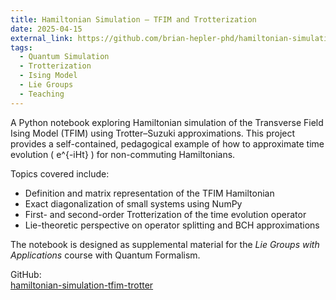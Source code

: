 ```yaml
---
title: Hamiltonian Simulation — TFIM and Trotterization
date: 2025-04-15
external_link: https://github.com/brian-hepler-phd/hamiltonian-simulation-tfim-trotter
tags:
  - Quantum Simulation
  - Trotterization
  - Ising Model
  - Lie Groups
  - Teaching
---
```


A Python notebook exploring Hamiltonian simulation of the Transverse Field Ising Model (TFIM) using Trotter–Suzuki approximations. This project provides a self-contained, pedagogical example of how to approximate time evolution \( e^{-iHt} \) for non-commuting Hamiltonians.

<!--more-->

Topics covered include:

- Definition and matrix representation of the TFIM Hamiltonian
- Exact diagonalization of small systems using NumPy
- First- and second-order Trotterization of the time evolution operator
- Lie-theoretic perspective on operator splitting and BCH approximations

The notebook is designed as supplemental material for the *Lie Groups with Applications* course with Quantum Formalism.

 GitHub:  
 [hamiltonian-simulation-tfim-trotter](https://github.com/brian-hepler-phd/hamiltonian-simulation-tfim-trotter)